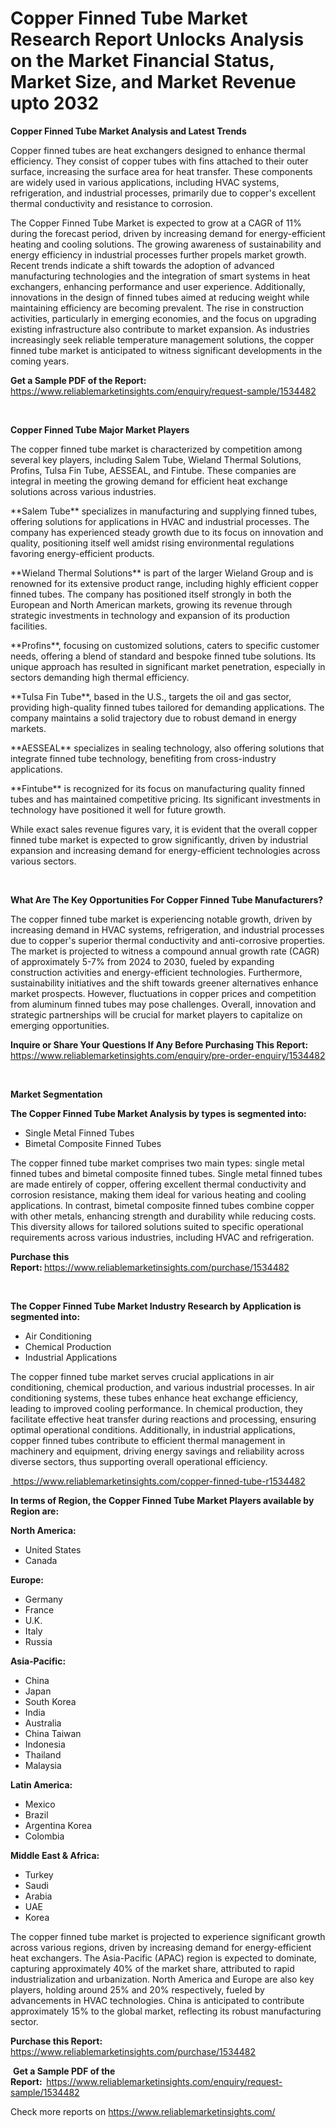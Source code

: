 <p><h1>Copper Finned Tube Market Research Report Unlocks Analysis on the Market Financial Status, Market Size, and Market Revenue upto 2032</h1></p><p><strong>Copper Finned Tube Market Analysis and Latest Trends</strong></p>
<p><p>Copper finned tubes are heat exchangers designed to enhance thermal efficiency. They consist of copper tubes with fins attached to their outer surface, increasing the surface area for heat transfer. These components are widely used in various applications, including HVAC systems, refrigeration, and industrial processes, primarily due to copper's excellent thermal conductivity and resistance to corrosion.</p><p>The Copper Finned Tube Market is expected to grow at a CAGR of 11% during the forecast period, driven by increasing demand for energy-efficient heating and cooling solutions. The growing awareness of sustainability and energy efficiency in industrial processes further propels market growth. Recent trends indicate a shift towards the adoption of advanced manufacturing technologies and the integration of smart systems in heat exchangers, enhancing performance and user experience. Additionally, innovations in the design of finned tubes aimed at reducing weight while maintaining efficiency are becoming prevalent. The rise in construction activities, particularly in emerging economies, and the focus on upgrading existing infrastructure also contribute to market expansion. As industries increasingly seek reliable temperature management solutions, the copper finned tube market is anticipated to witness significant developments in the coming years.</p></p>
<p><strong>Get a Sample PDF of the Report:&nbsp;</strong> <a href="https://www.reliablemarketinsights.com/enquiry/request-sample/1534482?utm_campaign=2988&utm_medium=2&utm_source=Github&utm_content=ia&utm_term=31032025&utm_id=copper-finned-tube">https://www.reliablemarketinsights.com/enquiry/request-sample/1534482</a></p>
<p>&nbsp;</p>
<p><strong>Copper Finned Tube Major Market Players</strong></p>
<p><p>The copper finned tube market is characterized by competition among several key players, including Salem Tube, Wieland Thermal Solutions, Profins, Tulsa Fin Tube, AESSEAL, and Fintube. These companies are integral in meeting the growing demand for efficient heat exchange solutions across various industries.</p><p>**Salem Tube** specializes in manufacturing and supplying finned tubes, offering solutions for applications in HVAC and industrial processes. The company has experienced steady growth due to its focus on innovation and quality, positioning itself well amidst rising environmental regulations favoring energy-efficient products.</p><p>**Wieland Thermal Solutions** is part of the larger Wieland Group and is renowned for its extensive product range, including highly efficient copper finned tubes. The company has positioned itself strongly in both the European and North American markets, growing its revenue through strategic investments in technology and expansion of its production facilities.</p><p>**Profins**, focusing on customized solutions, caters to specific customer needs, offering a blend of standard and bespoke finned tube solutions. Its unique approach has resulted in significant market penetration, especially in sectors demanding high thermal efficiency.</p><p>**Tulsa Fin Tube**, based in the U.S., targets the oil and gas sector, providing high-quality finned tubes tailored for demanding applications. The company maintains a solid trajectory due to robust demand in energy markets.</p><p>**AESSEAL** specializes in sealing technology, also offering solutions that integrate finned tube technology, benefiting from cross-industry applications.</p><p>**Fintube** is recognized for its focus on manufacturing quality finned tubes and has maintained competitive pricing. Its significant investments in technology have positioned it well for future growth.</p><p>While exact sales revenue figures vary, it is evident that the overall copper finned tube market is expected to grow significantly, driven by industrial expansion and increasing demand for energy-efficient technologies across various sectors.</p></p>
<p>&nbsp;</p>
<p><strong>What Are The Key Opportunities For Copper Finned Tube Manufacturers?</strong></p>
<p><p>The copper finned tube market is experiencing notable growth, driven by increasing demand in HVAC systems, refrigeration, and industrial processes due to copper's superior thermal conductivity and anti-corrosive properties. The market is projected to witness a compound annual growth rate (CAGR) of approximately 5-7% from 2024 to 2030, fueled by expanding construction activities and energy-efficient technologies. Furthermore, sustainability initiatives and the shift towards greener alternatives enhance market prospects. However, fluctuations in copper prices and competition from aluminum finned tubes may pose challenges. Overall, innovation and strategic partnerships will be crucial for market players to capitalize on emerging opportunities.</p></p>
<p><strong>Inquire or Share Your Questions If Any Before Purchasing This Report:</strong> <a href="https://www.reliablemarketinsights.com/enquiry/pre-order-enquiry/1534482?utm_campaign=2988&utm_medium=2&utm_source=Github&utm_content=ia&utm_term=31032025&utm_id=copper-finned-tube">https://www.reliablemarketinsights.com/enquiry/pre-order-enquiry/1534482</a></p>
<p>&nbsp;</p>
<p><strong>Market Segmentation</strong></p>
<p><strong>The Copper Finned Tube Market Analysis by types is segmented into:</strong></p>
<p><ul><li>Single Metal Finned Tubes</li><li>Bimetal Composite Finned Tubes</li></ul></p>
<p><p>The copper finned tube market comprises two main types: single metal finned tubes and bimetal composite finned tubes. Single metal finned tubes are made entirely of copper, offering excellent thermal conductivity and corrosion resistance, making them ideal for various heating and cooling applications. In contrast, bimetal composite finned tubes combine copper with other metals, enhancing strength and durability while reducing costs. This diversity allows for tailored solutions suited to specific operational requirements across various industries, including HVAC and refrigeration.</p></p>
<p><strong>Purchase this Report:&nbsp;</strong><a href="https://www.reliablemarketinsights.com/purchase/1534482?utm_campaign=2988&utm_medium=2&utm_source=Github&utm_content=ia&utm_term=31032025&utm_id=copper-finned-tube">https://www.reliablemarketinsights.com/purchase/1534482</a></p>
<p>&nbsp;</p>
<p><strong>The Copper Finned Tube Market Industry Research by Application is segmented into:</strong></p>
<p><ul><li>Air Conditioning</li><li>Chemical Production</li><li>Industrial Applications</li></ul></p>
<p><p>The copper finned tube market serves crucial applications in air conditioning, chemical production, and various industrial processes. In air conditioning systems, these tubes enhance heat exchange efficiency, leading to improved cooling performance. In chemical production, they facilitate effective heat transfer during reactions and processing, ensuring optimal operational conditions. Additionally, in industrial applications, copper finned tubes contribute to efficient thermal management in machinery and equipment, driving energy savings and reliability across diverse sectors, thus supporting overall operational efficiency.</p></p>
<p><a href="https://www.reliablemarketinsights.com/copper-finned-tube-r1534482?utm_campaign=2988&utm_medium=2&utm_source=Github&utm_content=ia&utm_term=31032025&utm_id=copper-finned-tube">&nbsp;https://www.reliablemarketinsights.com/copper-finned-tube-r1534482</a></p>
<p><strong>In terms of Region, the Copper Finned Tube Market Players available by Region are:</strong></p>
<p>
    <p> <strong> North America: </strong>
        <ul>
            <li>United States</li>
            <li>Canada</li>
        </ul>
        </p> 
    <p> <strong> Europe: </strong>
        <ul>
            <li>Germany</li>
            <li>France</li>
            <li>U.K.</li>
            <li>Italy</li>
            <li>Russia</li>
        </ul>
        </p> 
    <p> <strong> Asia-Pacific: </strong>
        <ul>
            <li>China</li>
            <li>Japan</li>
            <li>South Korea</li>
            <li>India</li>
            <li>Australia</li>
            <li>China Taiwan</li>
            <li>Indonesia</li>
            <li>Thailand</li>
            <li>Malaysia</li>
        </ul>
        </p> 
    <p> <strong> Latin America: </strong>
        <ul>
            <li>Mexico</li>
            <li>Brazil</li>
            <li>Argentina Korea</li>
            <li>Colombia</li>
        </ul>
        </p> 
    <p> <strong> Middle East & Africa: </strong>
        <ul>
            <li>Turkey</li>
            <li>Saudi</li>
            <li>Arabia</li>
            <li>UAE</li>
            <li>Korea</li>
        </ul>
    </p>
    </p>
<p><p>The copper finned tube market is projected to experience significant growth across various regions, driven by increasing demand for energy-efficient heat exchangers. The Asia-Pacific (APAC) region is expected to dominate, capturing approximately 40% of the market share, attributed to rapid industrialization and urbanization. North America and Europe are also key players, holding around 25% and 20% respectively, fueled by advancements in HVAC technologies. China is anticipated to contribute approximately 15% to the global market, reflecting its robust manufacturing sector.</p></p>
<p><strong>Purchase this Report: </strong><a href="https://www.reliablemarketinsights.com/purchase/1534482?utm_campaign=2988&utm_medium=2&utm_source=Github&utm_content=ia&utm_term=31032025&utm_id=copper-finned-tube">https://www.reliablemarketinsights.com/purchase/1534482</a></p>
<p>&nbsp;<strong>Get a Sample PDF of the Report:&nbsp;&nbsp;</strong><a href="https://www.reliablemarketinsights.com/enquiry/request-sample/1534482?utm_campaign=2988&utm_medium=2&utm_source=Github&utm_content=ia&utm_term=31032025&utm_id=copper-finned-tube">https://www.reliablemarketinsights.com/enquiry/request-sample/1534482</a></p>
<p><strong></strong></p>
<p>Check more reports on <a href="https://www.reliablemarketinsights.com/?utm_campaign=2988&utm_medium=2&utm_source=Github&utm_content=ia&utm_term=31032025&utm_id=copper-finned-tube">https://www.reliablemarketinsights.com/</a></p>